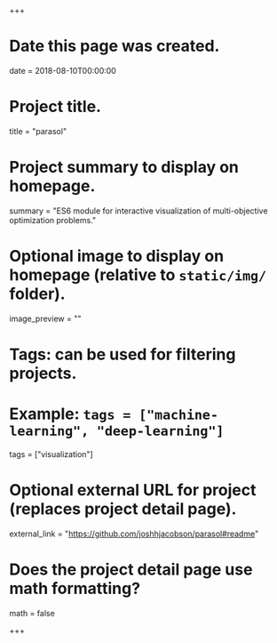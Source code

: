 +++
# Date this page was created.
date = 2018-08-10T00:00:00

# Project title.
title = "parasol"

# Project summary to display on homepage.
summary = "ES6 module for interactive visualization of multi-objective optimization problems."

# Optional image to display on homepage (relative to `static/img/` folder).
image_preview = ""

# Tags: can be used for filtering projects.
# Example: `tags = ["machine-learning", "deep-learning"]`
tags = ["visualization"]

# Optional external URL for project (replaces project detail page).
external_link = "https://github.com/joshhjacobson/parasol#readme"

# Does the project detail page use math formatting?
math = false

+++
